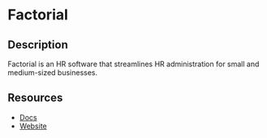 # Factorial

## Description

Factorial is an HR software that streamlines HR administration for small and medium-sized businesses.

## Resources

- [Docs](https://apidoc.factorialhr.com/docs)
- [Website](factorialhr.com)
